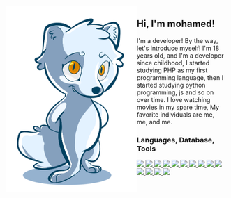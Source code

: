 <img align="left" src="https://github.com/dev-virous/dev-virous/blob/main/mylogo.png" alt="Stats" width="300px">

## Hi, I'm mohamed!
I'm a developer! By the way, let's introduce myself!
I'm 18 years old, and I'm a developer since childhood, I started studying PHP as my first programming
language, then I started studying python programming, js and so on over time.
I love watching movies in my spare time, My favorite individuals are me, me, and me.

<h3>Languages, Database, Tools</h3>
<p>
  <a href="https://www.python.org">
    <img src="https://skillicons.dev/icons?i=python" />
  <a href="https://www.php.net">
    <img src="https://skillicons.dev/icons?i=php" />
  </a>
  <a href="https://www.javascript.com">
    <img src="https://skillicons.dev/icons?i=js" />
  </a>
  <a href="https://redis.io">
    <img src="https://skillicons.dev/icons?i=redis" />
  </a>
  <a href="https://www.mongodb.com">
    <img src="https://skillicons.dev/icons?i=mongodb" />
  </a>
  <a href="https://www.docker.com">
    <img src="https://skillicons.dev/icons?i=docker" />
  </a>
  <a href="https://heroku.com">
    <img src="https://skillicons.dev/icons?i=heroku" />
  </a>
  <a href="https://regexr.com/">
    <img src="https://skillicons.dev/icons?i=regex" />
  </a>
  <a href="https://flask.palletsprojects.com/en">
    <img src="https://skillicons.dev/icons?i=flask" />
  </a>
  <a href="https://www.selenium.dev/">
    <img src="https://skillicons.dev/icons?i=selenium" />
  </a>
  <a href="https://wordpress.com">
    <img src="https://skillicons.dev/icons?i=wordpress" />
  </a>
  <a href="/">
    <img src="https://skillicons.dev/icons?i=html" />
  </a>
  <a href="/">
    <img src="https://skillicons.dev/icons?i=css" />
  </a>
  <a href="/">
    <img src="https://skillicons.dev/icons?i=react" />
  </a>
</p>
